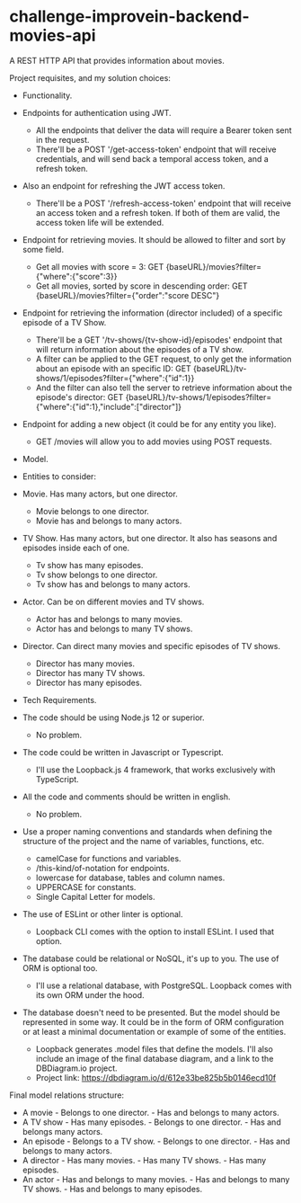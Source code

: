 # challenge-improvein-backend-movies-api
A REST HTTP API that provides information about movies.

Project requisites, and my solution choices:

- Functionality.
- Endpoints for authentication using JWT.
   - All the endpoints that deliver the data will require a Bearer token sent in the request.
   - There'll be a POST '/get-access-token' endpoint that will receive credentials, and will send back a temporal access token, and a refresh token.
- Also an endpoint for refreshing the JWT access token.
   - There'll be a POST '/refresh-access-token' endpoint that will receive an access token and a refresh token. If both of them are valid, the access token life will be extended.
- Endpoint for retrieving movies. It should be allowed to filter and sort by some field.
   - Get all movies with score = 3:
   GET {baseURL}/movies?filter={"where":{"score":3}}
   - Get all movies, sorted by score in descending order:
   GET {baseURL}/movies?filter={"order":"score DESC"}
- Endpoint for retrieving the information (director included) of a specific episode of a TV Show.
   - There'll be a GET '/tv-shows/{tv-show-id}/episodes' endpoint that will return information about the episodes of a TV show.
   - A filter can be applied to the GET request, to only get the information about an episode with an specific ID:
   GET {baseURL}/tv-shows/1/episodes?filter={"where":{"id":1}}
   - And the filter can also tell the server to retrieve information about the episode's director:
   GET {baseURL}/tv-shows/1/episodes?filter={"where":{"id":1},"include":["director"]}
- Endpoint for adding a new object (it could be for any entity you like).
   - GET /movies will allow you to add movies using POST requests.

- Model.
- Entities to consider:
- Movie. Has many actors, but one director.
   - Movie belongs to one director.
   - Movie has and belongs to many actors.
- TV Show. Has many actors, but one director. It also has seasons and episodes inside each of one.
   - Tv show has many episodes.
   - Tv show belongs to one director.
   - Tv show has and belongs to many actors.
- Actor. Can be on different movies and TV shows.
   - Actor has and belongs to many movies.
   - Actor has and belongs to many TV shows.
- Director. Can direct many movies and specific episodes of TV shows.
   - Director has many movies.
   - Director has many TV shows.
   - Director has many episodes.

- Tech Requirements.
- The code should be using Node.js 12 or superior.
   - No problem.
- The code could be written in Javascript or Typescript.
   - I'll use the Loopback.js 4 framework, that works exclusively with TypeScript.
- All the code and comments should be written in english.
   - No problem.
- Use a proper naming conventions and standards when defining the structure of the project and the name of variables, functions, etc.
   - camelCase for functions and variables.
   - /this-kind/of-notation for endpoints.
   - lowercase for database, tables and column names.
   - UPPERCASE for constants.
   - Single Capital Letter for models.
- The use of ESLint or other linter is optional.
   - Loopback CLI comes with the option to install ESLint. I used that option.
- The database could be relational or NoSQL, it's up to you. The use of ORM is optional too.
   - I'll use a relational database, with PostgreSQL. Loopback comes with its own ORM under the hood.
- The database doesn't need to be presented. But the model should be represented in some way. It could be in the form of ORM configuration or at least a minimal documentation or example of some of the entities.
   - Loopback generates .model files that define the models. I'll also include an image of the final database diagram, and a link to the DBDiagram.io project.
   - Project link: https://dbdiagram.io/d/612e33be825b5b0146ecd10f

Final model relations structure:
- A movie
      - Belongs to one director.
      - Has and belongs to many actors.
- A TV show
      - Has many episodes.
      - Belongs to one director.
      - Has and belongs many actors.
- An episode
      - Belongs to a TV show.
      - Belongs to one director.
      - Has and belongs to many actors.
- A director
      - Has many movies.
      - Has many TV shows.
      - Has many episodes.
- An actor
      - Has and belongs to many movies.
      - Has and belongs to many TV shows.
      - Has and belongs to many episodes.
